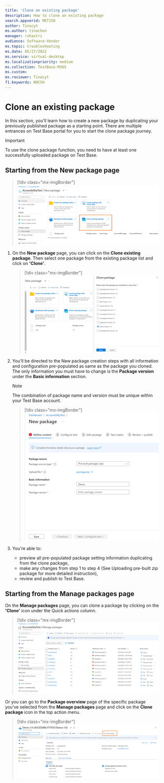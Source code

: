 ```yaml
---
title: 'Clone an existing package'
description: How to clone an existing package
search.appverid: MET150
author: Tinacyt
ms.author: tinachen
manager: rshastri
audience: Software-Vendor
ms.topic: troubleshooting
ms.date: 05/27/2022
ms.service: virtual-desktop
ms.localizationpriority: medium
ms.collection: TestBase-M365
ms.custom:
ms.reviewer: Tinacyt
f1.keywords: NOCSH
---
```


# Clone an existing package

In this section, you'll learn how to create a new package by duplicating your previously published package as a starting point. There are multiple entrances on Test Base portal for you to start the clone package journey.

> [!IMPORTANT]
> To use the clone package function, you need to have at least one successfully uploaded package on Test Base. 

## Starting from the New package page

> [!div class="mx-imgBorder"]
> ![Clone package guidance](Media/clonepackage01.png)

1. On the **New package** page, you can click on the **Clone existing package**. Then select one package from the existing package list and click on **'Clone'**. 

   > [!div class="mx-imgBorder"]
   > ![Clone existing package menu](Media/clonepackage02.png)

2. You'll be directed to the New package creation steps with all information and configuration pre-populated as same as the package you cloned. The only information you must have to change is the **Package version** under the **Basic information** section. 

   > [!NOTE]
   > The combination of package name and version must be unique within your Test Base account. 

   > [!div class="mx-imgBorder"]
   > ![Package basic information](Media/clonepackage03.png)

3. You're able to:

   - preview all pre-populated package setting information duplicating from the clone package, 
   - make any changes from step 1 to step 4 (See Uploading pre-built zip package for more detailed instruction),  
   - review and publish to Test Base. 


## Starting from the Manage packages page

On the **Manage packages** page, you can clone a package by clicking on the **'Clone'** icon under the Quick actions column. 

> [!div class="mx-imgBorder"]
> ![Starting from the Manage packages page](Media/clonepackage04.png)

Or you can go to the **Package overview** page of the specific package you’ve selected from the **Manage packages** page and click on the **Clone package** icon in the top action menu.

> [!div class="mx-imgBorder"]
> ![Clone from the Package overview page](Media/clonepackage05.png)

